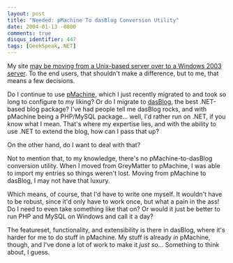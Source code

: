 ```yaml
---
layout: post
title: "Needed: pMachine To dasBlog Conversion Utility"
date: 2004-01-13 -0800
comments: true
disqus_identifier: 447
tags: [GeekSpeak,.NET]
---
```

My site [may be moving from a Unix-based server over to a Windows 2003
server](http://www.mildperil.net/mblog/comments.php?id=61_0_1_0_C). To
the end users, that shouldn't make a difference, but to me, that means a
few decisions.
 
 Do I continue to use [pMachine](http://www.pmachine.com/), which I just
recently migrated to and took so long to configure to my liking? Or do I
migrate to [dasBlog](http://www.dasblog.net), the best .NET-based blog
package? I've had people tell me dasBlog rocks, and with pMachine being
a PHP/MySQL package... well, I'd rather run on .NET, if you know what I
mean. That's where my expertise lies, and with the ability to use .NET
to extend the blog, how can I pass that up?
 
 On the other hand, do I want to deal with that?
 
 Not to mention that, to my knowledge, there's no pMachine-to-dasBlog
conversion utility. When I moved from GreyMatter to pMachine, I was able
to import my entries so things weren't lost. Moving from pMachine to
dasBlog, I may not have that luxury.
 
 Which means, of course, that I'd have to write one myself. It wouldn't
have to be robust, since it'd only have to work once, but what a pain in
the ass! Do I need to even take something like that on? Or would it just
be better to run PHP and MySQL on Windows and call it a day?
 
 The featureset, functionality, and extensibility is there in dasBlog,
where it's harder for me to do stuff in pMachine. My stuff is already
*in* pMachine, though, and I've done a lot of work to make it *just
so*... Something to think about, I guess.
